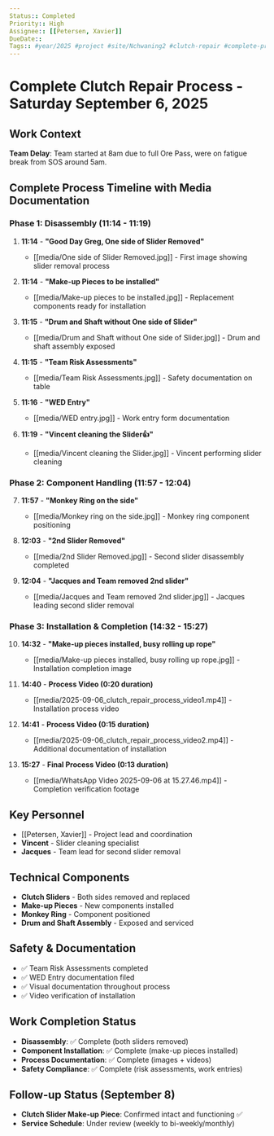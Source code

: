 ```yaml
---
Status:: Completed
Priority:: High
Assignee:: [[Petersen, Xavier]]
DueDate:: 
Tags:: #year/2025 #project #site/Nchwaning2 #clutch-repair #complete-process
---
```


# Complete Clutch Repair Process - Saturday September 6, 2025

## Work Context
**Team Delay**: Team started at 8am due to full Ore Pass, were on fatigue break from SOS around 5am.

## Complete Process Timeline with Media Documentation

### Phase 1: Disassembly (11:14 - 11:19)
1. **11:14** - **"Good Day Greg, One side of Slider Removed"**
   - [[media/One side of Slider Removed.jpg]] - First image showing slider removal process
   
2. **11:14** - **"Make-up Pieces to be installed"** 
   - [[media/Make-up pieces to be installed.jpg]] - Replacement components ready for installation

3. **11:15** - **"Drum and Shaft without One side of Slider"**
   - [[media/Drum and Shaft without One side of Slider.jpg]] - Drum and shaft assembly exposed

4. **11:15** - **"Team Risk Assessments"**
   - [[media/Team Risk Assessments.jpg]] - Safety documentation on table

5. **11:16** - **"WED Entry"** 
   - [[media/WED entry.jpg]] - Work entry form documentation

6. **11:19** - **"Vincent cleaning the Slider👍"**
   - [[media/Vincent cleaning the Slider.jpg]] - Vincent performing slider cleaning

### Phase 2: Component Handling (11:57 - 12:04)
7. **11:57** - **"Monkey Ring on the side"**
   - [[media/Monkey ring on the side.jpg]] - Monkey ring component positioning

8. **12:03** - **"2nd Slider Removed"**
   - [[media/2nd Slider Removed.jpg]] - Second slider disassembly completed

9. **12:04** - **"Jacques and Team removed 2nd slider"**
   - [[media/Jacques and Team removed 2nd slider.jpg]] - Jacques leading second slider removal

### Phase 3: Installation & Completion (14:32 - 15:27)
10. **14:32** - **"Make-up pieces installed, busy rolling up rope"**
    - [[media/Make-up pieces installed, busy rolling up rope.jpg]] - Installation completion image

11. **14:40** - **Process Video (0:20 duration)**
    - [[media/2025-09-06_clutch_repair_process_video1.mp4]] - Installation process video

12. **14:41** - **Process Video (0:15 duration)**
    - [[media/2025-09-06_clutch_repair_process_video2.mp4]] - Additional documentation of installation

13. **15:27** - **Final Process Video (0:13 duration)**
    - [[media/WhatsApp Video 2025-09-06 at 15.27.46.mp4]] - Completion verification footage

## Key Personnel
- [[Petersen, Xavier]] - Project lead and coordination
- **Vincent** - Slider cleaning specialist  
- **Jacques** - Team lead for second slider removal

## Technical Components
- **Clutch Sliders** - Both sides removed and replaced
- **Make-up Pieces** - New components installed
- **Monkey Ring** - Component positioned
- **Drum and Shaft Assembly** - Exposed and serviced

## Safety & Documentation
- ✅ Team Risk Assessments completed
- ✅ WED Entry documentation filed  
- ✅ Visual documentation throughout process
- ✅ Video verification of installation

## Work Completion Status
- **Disassembly**: ✅ Complete (both sliders removed)
- **Component Installation**: ✅ Complete (make-up pieces installed)  
- **Process Documentation**: ✅ Complete (images + videos)
- **Safety Compliance**: ✅ Complete (risk assessments, work entries)

## Follow-up Status (September 8)
- **Clutch Slider Make-up Piece**: Confirmed intact and functioning ✅
- **Service Schedule**: Under review (weekly to bi-weekly/monthly)